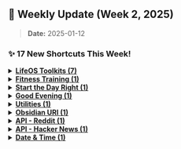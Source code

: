 ## 🎉 Weekly Update (Week 2, 2025)

> **Date:** 2025-01-12  

### ✨ 17 New Shortcuts This Week!

<details>
    <summary>
      <strong>
        <a href="https://github.com/huaminghuangtw/Apple-Shortcuts-Gallery/tree/main/All%20Shortcuts/LifeOS%20Toolkits">LifeOS Toolkits (7)</a>
      </strong>
    </summary>

  - <details>
     <summary>
     <a href="https://github.com/huaminghuangtw/Apple-Shortcuts-Gallery/tree/main/All%20Shortcuts/LifeOS%20Toolkits/%F0%9F%9B%A1%EF%B8%8F%20Reddit%20Top%20Post">🛡️ Reddit Top Post</a>
     </summary>
     <a href="https://github.com/huaminghuangtw/Apple-Shortcuts-Gallery/tree/main/All%20Shortcuts/LifeOS%20Toolkits/%F0%9F%9B%A1%EF%B8%8F%20Reddit%20Top%20Post">
     <img src="https://raw.githubusercontent.com/huaminghuangtw/Apple-Shortcuts-Gallery/refs/heads/main/All%20Shortcuts/LifeOS%20Toolkits/%F0%9F%9B%A1%EF%B8%8F%20Reddit%20Top%20Post/%F0%9F%9B%A1%EF%B8%8F%20Reddit%20Top%20Post.png" width="150" title="💁‍♂️ Click or scan me to download the Shortcut!"/>
     </a>
     </details>

  - <details>
     <summary>
     <a href="https://github.com/huaminghuangtw/Apple-Shortcuts-Gallery/tree/main/All%20Shortcuts/LifeOS%20Toolkits/%F0%9F%9A%80%20HN%20Top%20Post">🚀 HN Top Post</a>
     </summary>
     <a href="https://github.com/huaminghuangtw/Apple-Shortcuts-Gallery/tree/main/All%20Shortcuts/LifeOS%20Toolkits/%F0%9F%9A%80%20HN%20Top%20Post">
     <img src="https://raw.githubusercontent.com/huaminghuangtw/Apple-Shortcuts-Gallery/refs/heads/main/All%20Shortcuts/LifeOS%20Toolkits/%F0%9F%9A%80%20HN%20Top%20Post/%F0%9F%9A%80%20HN%20Top%20Post.png" width="150" title="💁‍♂️ Click or scan me to download the Shortcut!"/>
     </a>
     </details>

  - <details>
     <summary>
     <a href="https://github.com/huaminghuangtw/Apple-Shortcuts-Gallery/tree/main/All%20Shortcuts/LifeOS%20Toolkits/%F0%9F%96%BC%EF%B8%8F%20Visual%20%3E%20Words">🖼️ Visual > Words</a>
     </summary>
     <a href="https://github.com/huaminghuangtw/Apple-Shortcuts-Gallery/tree/main/All%20Shortcuts/LifeOS%20Toolkits/%F0%9F%96%BC%EF%B8%8F%20Visual%20%3E%20Words">
     <img src="https://raw.githubusercontent.com/huaminghuangtw/Apple-Shortcuts-Gallery/refs/heads/main/All%20Shortcuts/LifeOS%20Toolkits/%F0%9F%96%BC%EF%B8%8F%20Visual%20%3E%20Words/%F0%9F%96%BC%EF%B8%8F%20Visual%20%3E%20Words.png" width="150" title="💁‍♂️ Click or scan me to download the Shortcut!"/>
     </a>
     </details>

  - <details>
     <summary>
     <a href="https://github.com/huaminghuangtw/Apple-Shortcuts-Gallery/tree/main/All%20Shortcuts/LifeOS%20Toolkits/%E2%9D%A4%EF%B8%8F%E2%80%8D%F0%9F%A9%B9%20Log%20Health%20Data%20from%20CSV">❤️‍🩹 Log Health Data from CSV</a>
     </summary>
     <a href="https://github.com/huaminghuangtw/Apple-Shortcuts-Gallery/tree/main/All%20Shortcuts/LifeOS%20Toolkits/%E2%9D%A4%EF%B8%8F%E2%80%8D%F0%9F%A9%B9%20Log%20Health%20Data%20from%20CSV">
     <img src="https://raw.githubusercontent.com/huaminghuangtw/Apple-Shortcuts-Gallery/refs/heads/main/All%20Shortcuts/LifeOS%20Toolkits/%E2%9D%A4%EF%B8%8F%E2%80%8D%F0%9F%A9%B9%20Log%20Health%20Data%20from%20CSV/%E2%9D%A4%EF%B8%8F%E2%80%8D%F0%9F%A9%B9%20Log%20Health%20Data%20from%20CSV.png" width="150" title="💁‍♂️ Click or scan me to download the Shortcut!"/>
     </a>
     </details>

  - <details>
     <summary>
     <a href="https://github.com/huaminghuangtw/Apple-Shortcuts-Gallery/tree/main/All%20Shortcuts/LifeOS%20Toolkits/%F0%9F%93%B1%20Log%20Screen%20Time">📱 Log Screen Time</a>
     </summary>
     <a href="https://github.com/huaminghuangtw/Apple-Shortcuts-Gallery/tree/main/All%20Shortcuts/LifeOS%20Toolkits/%F0%9F%93%B1%20Log%20Screen%20Time">
     <img src="https://raw.githubusercontent.com/huaminghuangtw/Apple-Shortcuts-Gallery/refs/heads/main/All%20Shortcuts/LifeOS%20Toolkits/%F0%9F%93%B1%20Log%20Screen%20Time/%F0%9F%93%B1%20Log%20Screen%20Time.png" width="150" title="💁‍♂️ Click or scan me to download the Shortcut!"/>
     </a>
     </details>

  - <details>
     <summary>
     <a href="https://github.com/huaminghuangtw/Apple-Shortcuts-Gallery/tree/main/All%20Shortcuts/LifeOS%20Toolkits/Death%20Clock%201">Death Clock 1</a>
     </summary>
     <a href="https://github.com/huaminghuangtw/Apple-Shortcuts-Gallery/tree/main/All%20Shortcuts/LifeOS%20Toolkits/Death%20Clock%201">
     <img src="https://raw.githubusercontent.com/huaminghuangtw/Apple-Shortcuts-Gallery/refs/heads/main/All%20Shortcuts/LifeOS%20Toolkits/Death%20Clock%201/Death%20Clock%201.png" width="150" title="💁‍♂️ Click or scan me to download the Shortcut!"/>
     </a>
     </details>

  - <details>
     <summary>
     <a href="https://github.com/huaminghuangtw/Apple-Shortcuts-Gallery/tree/main/All%20Shortcuts/LifeOS%20Toolkits/Show%20Death%20Clock">Show Death Clock</a>
     </summary>
     <a href="https://github.com/huaminghuangtw/Apple-Shortcuts-Gallery/tree/main/All%20Shortcuts/LifeOS%20Toolkits/Show%20Death%20Clock">
     <img src="https://raw.githubusercontent.com/huaminghuangtw/Apple-Shortcuts-Gallery/refs/heads/main/All%20Shortcuts/LifeOS%20Toolkits/Show%20Death%20Clock/Show%20Death%20Clock.png" width="150" title="💁‍♂️ Click or scan me to download the Shortcut!"/>
     </a>
     </details>
</details>

<details>
    <summary>
      <strong>
        <a href="https://github.com/huaminghuangtw/Apple-Shortcuts-Gallery/tree/main/All%20Shortcuts/Fitness%20Training">Fitness Training (1)</a>
      </strong>
    </summary>

  - <details>
     <summary>
     <a href="https://github.com/huaminghuangtw/Apple-Shortcuts-Gallery/tree/main/All%20Shortcuts/Fitness%20Training/%F0%9F%A4%B3%20Outdoor%20iPhone%20Settings">🤳 Outdoor iPhone Settings</a>
     </summary>
     <a href="https://github.com/huaminghuangtw/Apple-Shortcuts-Gallery/tree/main/All%20Shortcuts/Fitness%20Training/%F0%9F%A4%B3%20Outdoor%20iPhone%20Settings">
     <img src="https://raw.githubusercontent.com/huaminghuangtw/Apple-Shortcuts-Gallery/refs/heads/main/All%20Shortcuts/Fitness%20Training/%F0%9F%A4%B3%20Outdoor%20iPhone%20Settings/%F0%9F%A4%B3%20Outdoor%20iPhone%20Settings.png" width="150" title="💁‍♂️ Click or scan me to download the Shortcut!"/>
     </a>
     </details>
</details>

<details>
    <summary>
      <strong>
        <a href="https://github.com/huaminghuangtw/Apple-Shortcuts-Gallery/tree/main/All%20Shortcuts/Start%20the%20Day%20Right">Start the Day Right (1)</a>
      </strong>
    </summary>

  - <details>
     <summary>
     <a href="https://github.com/huaminghuangtw/Apple-Shortcuts-Gallery/tree/main/All%20Shortcuts/Start%20the%20Day%20Right/Log%20Yesterday's%20Metadata">Log Yesterday's Metadata</a>
     </summary>
     <a href="https://github.com/huaminghuangtw/Apple-Shortcuts-Gallery/tree/main/All%20Shortcuts/Start%20the%20Day%20Right/Log%20Yesterday's%20Metadata">
     <img src="https://raw.githubusercontent.com/huaminghuangtw/Apple-Shortcuts-Gallery/refs/heads/main/All%20Shortcuts/Start%20the%20Day%20Right/Log%20Yesterday's%20Metadata/Log%20Yesterday's%20Metadata.png" width="150" title="💁‍♂️ Click or scan me to download the Shortcut!"/>
     </a>
     </details>
</details>

<details>
    <summary>
      <strong>
        <a href="https://github.com/huaminghuangtw/Apple-Shortcuts-Gallery/tree/main/All%20Shortcuts/Good%20Evening">Good Evening (1)</a>
      </strong>
    </summary>

  - <details>
     <summary>
     <a href="https://github.com/huaminghuangtw/Apple-Shortcuts-Gallery/tree/main/All%20Shortcuts/Good%20Evening/Speak%20Death%20Clock">Speak Death Clock</a>
     </summary>
     <a href="https://github.com/huaminghuangtw/Apple-Shortcuts-Gallery/tree/main/All%20Shortcuts/Good%20Evening/Speak%20Death%20Clock">
     <img src="https://raw.githubusercontent.com/huaminghuangtw/Apple-Shortcuts-Gallery/refs/heads/main/All%20Shortcuts/Good%20Evening/Speak%20Death%20Clock/Speak%20Death%20Clock.png" width="150" title="💁‍♂️ Click or scan me to download the Shortcut!"/>
     </a>
     </details>
</details>

<details>
    <summary>
      <strong>
        <a href="https://github.com/huaminghuangtw/Apple-Shortcuts-Gallery/tree/main/All%20Shortcuts/Utilities">Utilities (1)</a>
      </strong>
    </summary>

  - <details>
     <summary>
     <a href="https://github.com/huaminghuangtw/Apple-Shortcuts-Gallery/tree/main/All%20Shortcuts/Utilities/Take%20Screenshot">Take Screenshot</a>
     </summary>
     <a href="https://github.com/huaminghuangtw/Apple-Shortcuts-Gallery/tree/main/All%20Shortcuts/Utilities/Take%20Screenshot">
     <img src="https://raw.githubusercontent.com/huaminghuangtw/Apple-Shortcuts-Gallery/refs/heads/main/All%20Shortcuts/Utilities/Take%20Screenshot/Take%20Screenshot.png" width="150" title="💁‍♂️ Click or scan me to download the Shortcut!"/>
     </a>
     </details>
</details>

<details>
    <summary>
      <strong>
        <a href="https://github.com/huaminghuangtw/Apple-Shortcuts-Gallery/tree/main/All%20Shortcuts/Obsidian%20URI">Obsidian URI (1)</a>
      </strong>
    </summary>

  - <details>
     <summary>
     <a href="https://github.com/huaminghuangtw/Apple-Shortcuts-Gallery/tree/main/All%20Shortcuts/Obsidian%20URI/Obsidian%20-%20Close%20Current%20Tab">Obsidian - Close Current Tab</a>
     </summary>
     <a href="https://github.com/huaminghuangtw/Apple-Shortcuts-Gallery/tree/main/All%20Shortcuts/Obsidian%20URI/Obsidian%20-%20Close%20Current%20Tab">
     <img src="https://raw.githubusercontent.com/huaminghuangtw/Apple-Shortcuts-Gallery/refs/heads/main/All%20Shortcuts/Obsidian%20URI/Obsidian%20-%20Close%20Current%20Tab/Obsidian%20-%20Close%20Current%20Tab.png" width="150" title="💁‍♂️ Click or scan me to download the Shortcut!"/>
     </a>
     </details>
</details>

<details>
    <summary>
      <strong>
        <a href="https://github.com/huaminghuangtw/Apple-Shortcuts-Gallery/tree/main/All%20Shortcuts/API%20-%20Reddit">API - Reddit (1)</a>
      </strong>
    </summary>

  - <details>
     <summary>
     <a href="https://github.com/huaminghuangtw/Apple-Shortcuts-Gallery/tree/main/All%20Shortcuts/API%20-%20Reddit/Reddit%20-%20Get%20Random%20Top%20Post%20of%20A%20Subreddit">Reddit - Get Random Top Post of A Subreddit</a>
     </summary>
     <a href="https://github.com/huaminghuangtw/Apple-Shortcuts-Gallery/tree/main/All%20Shortcuts/API%20-%20Reddit/Reddit%20-%20Get%20Random%20Top%20Post%20of%20A%20Subreddit">
     <img src="https://raw.githubusercontent.com/huaminghuangtw/Apple-Shortcuts-Gallery/refs/heads/main/All%20Shortcuts/API%20-%20Reddit/Reddit%20-%20Get%20Random%20Top%20Post%20of%20A%20Subreddit/Reddit%20-%20Get%20Random%20Top%20Post%20of%20A%20Subreddit.png" width="150" title="💁‍♂️ Click or scan me to download the Shortcut!"/>
     </a>
     </details>
</details>

<details>
    <summary>
      <strong>
        <a href="https://github.com/huaminghuangtw/Apple-Shortcuts-Gallery/tree/main/All%20Shortcuts/API%20-%20Hacker%20News">API - Hacker News (1)</a>
      </strong>
    </summary>

  - <details>
     <summary>
     <a href="https://github.com/huaminghuangtw/Apple-Shortcuts-Gallery/tree/main/All%20Shortcuts/API%20-%20Hacker%20News/Hacker%20News%20-%20Get%20Random%20Top%20Story">Hacker News - Get Random Top Story</a>
     </summary>
     <a href="https://github.com/huaminghuangtw/Apple-Shortcuts-Gallery/tree/main/All%20Shortcuts/API%20-%20Hacker%20News/Hacker%20News%20-%20Get%20Random%20Top%20Story">
     <img src="https://raw.githubusercontent.com/huaminghuangtw/Apple-Shortcuts-Gallery/refs/heads/main/All%20Shortcuts/API%20-%20Hacker%20News/Hacker%20News%20-%20Get%20Random%20Top%20Story/Hacker%20News%20-%20Get%20Random%20Top%20Story.png" width="150" title="💁‍♂️ Click or scan me to download the Shortcut!"/>
     </a>
     </details>
</details>

<details>
    <summary>
      <strong>
        <a href="https://github.com/huaminghuangtw/Apple-Shortcuts-Gallery/tree/main/All%20Shortcuts/Date%20%26%20Time">Date & Time (1)</a>
      </strong>
    </summary>

  - <details>
     <summary>
     <a href="https://github.com/huaminghuangtw/Apple-Shortcuts-Gallery/tree/main/All%20Shortcuts/Date%20%26%20Time/Format%20Positional%20Duration%20To%20Seconds">Format Positional Duration To Seconds</a>
     </summary>
     <a href="https://github.com/huaminghuangtw/Apple-Shortcuts-Gallery/tree/main/All%20Shortcuts/Date%20%26%20Time/Format%20Positional%20Duration%20To%20Seconds">
     <img src="https://raw.githubusercontent.com/huaminghuangtw/Apple-Shortcuts-Gallery/refs/heads/main/All%20Shortcuts/Date%20%26%20Time/Format%20Positional%20Duration%20To%20Seconds/Format%20Positional%20Duration%20To%20Seconds.png" width="150" title="💁‍♂️ Click or scan me to download the Shortcut!"/>
     </a>
     </details>

</details>
